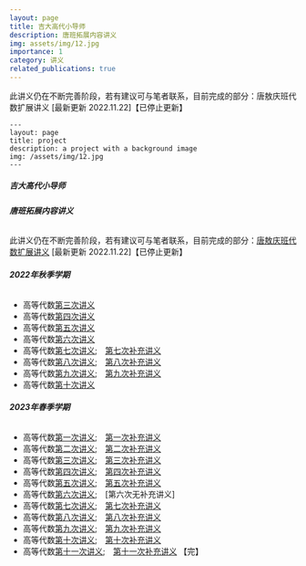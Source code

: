 ```yaml
---
layout: page
title: 吉大高代小导师
description: 唐班拓展内容讲义
img: assets/img/12.jpg
importance: 1
category: 讲义
related_publications: true
---
```


此讲义仍在不断完善阶段，若有建议可与笔者联系，目前完成的部分：唐敖庆班代数扩展讲义 [最新更新 2022.11.22]【已停止更新】

    ---
    layout: page
    title: project
    description: a project with a background image
    img: /assets/img/12.jpg
    ---

<h5 id=""><strong>吉大高代小导师</strong></h5>
<h6 id="-1"><strong>唐班拓展内容讲义</strong></h6>
<p>此讲义仍在不断完善阶段，若有建议可与笔者联系，目前完成的部分：<a href="https://platoeinsyu.github.io/assets/pdf/notes/linear_algebra/fall/Algebra-Supplementaries-book.pdf">唐敖庆班代数扩展讲义</a> [最新更新 2022.11.22]【已停止更新】</p>
<h6 id="2022"><strong>2022年秋季学期</strong></h6>
<ul>
    <li>高等代数<a href="https://platoeinsyu.github.io/assets/pdf/notes/linear_algebra/fall/22-fall-alg3.pdf">第三次讲义</a></li>
    <li>高等代数<a href="https://platoeinsyu.github.io/assets/pdf/notes/linear_algebra/fall/22-fall-alg4.pdf">第四次讲义</a></li>
    <li>高等代数<a href="https://platoeinsyu.github.io/assets/pdf/notes/linear_algebra/fall/22-fall-alg5.pdf">第五次讲义</a></li>
    <li>高等代数<a href="https://platoeinsyu.github.io/assets/pdf/notes/linear_algebra/fall/22-fall-alg6.pdf">第六次讲义</a></li>
    <li>高等代数<a href="https://platoeinsyu.github.io/assets/pdf/notes/linear_algebra/fall/22-fall-alg7.pdf">第七次讲义</a>;&emsp;<a href="https://platoeinsyu.github.io/assets/pdf/notes/linear_algebra/fall/22-fall-alg7-supplements.pdf">第七次补充讲义</a></li>
    <li>高等代数<a href="https://platoeinsyu.github.io/assets/pdf/notes/linear_algebra/fall/22-fall-alg8.pdf">第八次讲义</a>;&emsp;<a href="https://platoeinsyu.github.io/assets/pdf/notes/linear_algebra/fall/22-fall-alg8-supplements.pdf">第八次补充讲义</a></li>
    <li>高等代数<a href="https://platoeinsyu.github.io/assets/pdf/notes/linear_algebra/fall/22-fall-alg9.pdf">第九次讲义</a>;&emsp;<a href="https://platoeinsyu.github.io/assets/pdf/notes/linear_algebra/fall/22-fall-alg9-supplements.pdf">第九次补充讲义</a></li>
    <li>高等代数<a href="https://platoeinsyu.github.io/assets/pdf/notes/linear_algebra/fall/22-fall-alg10.pdf">第十次讲义</a></li>
</ul>
<h6 id="2023"><strong>2023年春季学期</strong></h6>
<ul>
    <li>高等代数<a href="https://platoeinsyu.github.io/assets/pdf/notes/linear_algebra/spring/23-spring-alg1.pdf">第一次讲义</a>;&emsp;<a href="https://platoeinsyu.github.io/assets/pdf/notes/linear_algebra/spring/23-spring-alg1-supplements.pdf">第一次补充讲义</a></li>
    <li>高等代数<a href="https://platoeinsyu.github.io/assets/pdf/notes/linear_algebra/spring/23-spring-alg2.pdf">第二次讲义</a>;&emsp;<a href="https://platoeinsyu.github.io/assets/pdf/notes/linear_algebra/spring/23-spring-alg2-supplements.pdf">第二次补充讲义</a></li>
    <li>高等代数<a href="https://platoeinsyu.github.io/assets/pdf/notes/linear_algebra/spring/23-spring-alg3.pdf">第三次讲义</a>;&emsp;<a href="https://platoeinsyu.github.io/assets/pdf/notes/linear_algebra/spring/23-spring-alg3-supplements.pdf">第三次补充讲义</a></li>
    <li>高等代数<a href="https://platoeinsyu.github.io/assets/pdf/notes/linear_algebra/spring/23-spring-alg4.pdf">第四次讲义</a>;&emsp;<a href="https://platoeinsyu.github.io/assets/pdf/notes/linear_algebra/spring/23-spring-alg4-supplements.pdf">第四次补充讲义</a></li>
    <li>高等代数<a href="https://platoeinsyu.github.io/assets/pdf/notes/linear_algebra/spring/23-spring-alg5.pdf">第五次讲义</a>;&emsp;<a href="https://platoeinsyu.github.io/assets/pdf/notes/linear_algebra/spring/23-spring-alg5-supplements.pdf">第五次补充讲义</a></li>
    <li>高等代数<a href="https://platoeinsyu.github.io/assets/pdf/notes/linear_algebra/spring/23-spring-alg6.pdf">第六次讲义</a>;&emsp;[第六次无补充讲义]</li>
    <li>高等代数<a href="https://platoeinsyu.github.io/assets/pdf/notes/linear_algebra/spring/23-spring-alg7.pdf">第七次讲义</a>;&emsp;<a href="https://platoeinsyu.github.io/assets/pdf/notes/linear_algebra/spring/23-spring-alg7-supplements.pdf">第七次补充讲义</a></li>
    <li>高等代数<a href="https://platoeinsyu.github.io/assets/pdf/notes/linear_algebra/spring/23-spring-alg8.pdf">第八次讲义</a>;&emsp;<a href="https://platoeinsyu.github.io/assets/pdf/notes/linear_algebra/spring/23-spring-alg8-supplements.pdf">第八次补充讲义</a></li>
    <li>高等代数<a href="https://platoeinsyu.github.io/assets/pdf/notes/linear_algebra/spring/23-spring-alg9.pdf">第九次讲义</a>;&emsp;<a href="https://platoeinsyu.github.io/assets/pdf/notes/linear_algebra/spring/23-spring-alg9-supplements.pdf">第九次补充讲义</a></li>
    <li>高等代数<a href="https://platoeinsyu.github.io/assets/pdf/notes/linear_algebra/spring/23-spring-alg10.pdf">第十次讲义</a>;&emsp;<a href="https://platoeinsyu.github.io/assets/pdf/notes/linear_algebra/spring/23-spring-alg10-supplements.pdf">第十次补充讲义</a></li>
    <li>高等代数<a href="https://platoeinsyu.github.io/assets/pdf/notes/linear_algebra/spring/23-spring-alg11.pdf">第十一次讲义</a>;&emsp;<a href="https://platoeinsyu.github.io/assets/pdf/notes/linear_algebra/spring/23-spring-alg11-supplements.pdf">第十一次补充讲义</a> 【完】</li>
</ul>